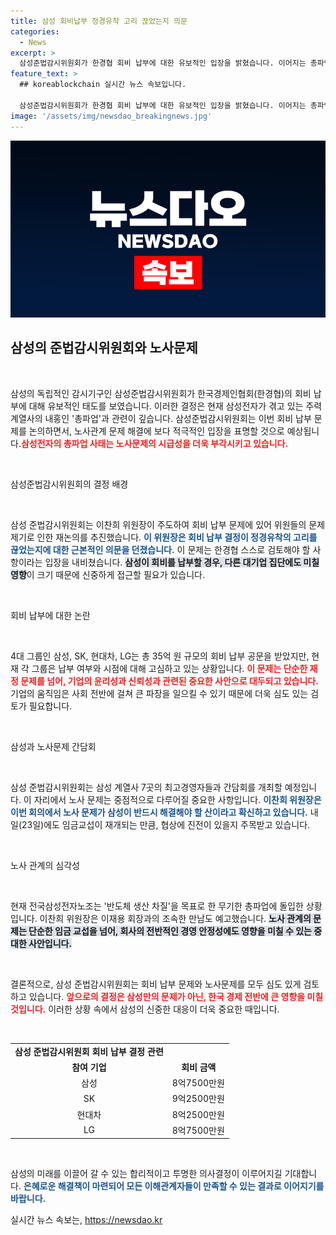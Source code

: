 ```yaml
---
title: 삼성 회비납부 정경유착 고리 끊었는지 의문
categories:
  - News
excerpt: >
  삼성준법감시위원회가 한경협 회비 납부에 대한 유보적인 입장을 밝혔습니다. 이어지는 총파업 속에서 삼성의 노사문제 해결이 시급해 보입니다. 삼성의 앞으로 행보에 귀추가 주목됩니다!
feature_text: >
  ## koreablockchain 실시간 뉴스 속보입니다.

  삼성준법감시위원회가 한경협 회비 납부에 대한 유보적인 입장을 밝혔습니다. 이어지는 총파업 속에서 삼성의 노사문제 해결이 시급해 보입니다. 삼성의 앞으로 행보에 귀추가 주목됩니다!
image: '/assets/img/newsdao_breakingnews.jpg'
---
```


<p><img src="/assets/img/newsdao_breakingnews.jpg" alt="koreablockchain 속보" /></p>

<h2 data-ke-size="size26">삼성의 준법감시위원회와 노사문제</h2>

<p data-ke-size="size16">&nbsp;</p>

<p>삼성의 독립적인 감시기구인 삼성준법감시위원회가 한국경제인협회(한경협)의 회비 납부에 대해 유보적인 태도를 보였습니다. 이러한 결정은 현재 삼성전자가 겪고 있는 주력 계열사의 내홍인 '총파업'과 관련이 깊습니다. 삼성준법감시위원회는 이번 회비 납부 문제를 논의하면서, 노사관계 문제 해결에 보다 적극적인 입장을 표명할 것으로 예상됩니다.<b><span style="color: #ee2323;">삼성전자의 총파업 사태는 노사문제의 시급성을 더욱 부각시키고 있습니다.</span></b></p>

<p data-ke-size="size16">&nbsp;</p>

<p>삼성준법감시위원회의 결정 배경</p>

<p data-ke-size="size16">&nbsp;</p>

<p>삼성 준법감시위원회는 이찬희 위원장이 주도하여 회비 납부 문제에 있어 위원들의 문제 제기로 인한 재논의를 추진했습니다. <b><span style="color: #1a5490;">이 위원장은 회비 납부 결정이 정경유착의 고리를 끊었는지에 대한 근본적인 의문을 던졌습니다.</span></b> 이 문제는 한경협 스스로 검토해야 할 사항이라는 입장을 내비쳤습니다. <b><span style="background-color: #21538527;">삼성이 회비를 납부할 경우, 다른 대기업 집단에도 미칠 영향</span></b>이 크기 때문에 신중하게 접근할 필요가 있습니다.</p>

<p data-ke-size="size16">&nbsp;</p>

<p>회비 납부에 대한 논란</p>

<p data-ke-size="size16">&nbsp;</p>

<p>4대 그룹인 삼성, SK, 현대차, LG는 총 35억 원 규모의 회비 납부 공문을 받았지만, 현재 각 그룹은 납부 여부와 시점에 대해 고심하고 있는 상황입니다. <b><span style="color: #ee2323;">이 문제는 단순한 재정 문제를 넘어, 기업의 윤리성과 신뢰성과 관련된 중요한 사안으로 대두되고 있습니다.</span></b> 기업의 움직임은 사회 전반에 걸쳐 큰 파장을 일으킬 수 있기 때문에 더욱 심도 있는 검토가 필요합니다.</p>

<p data-ke-size="size16">&nbsp;</p>

<p>삼성과 노사문제 간담회</p>

<p data-ke-size="size16">&nbsp;</p>

<p>삼성 준법감시위원회는 삼성 계열사 7곳의 최고경영자들과 간담회를 개최할 예정입니다. 이 자리에서 노사 문제는 중점적으로 다루어질 중요한 사항입니다. <b><span style="color: #1a5490;">이찬희 위원장은 이번 회의에서 노사 문제가 삼성이 반드시 해결해야 할 산이라고 확신하고 있습니다.</span></b> 내일(23일)에도 임금교섭이 재개되는 만큼, 협상에 진전이 있을지 주목받고 있습니다. </p>

<p data-ke-size="size16">&nbsp;</p>

<p>노사 관계의 심각성</p>

<p data-ke-size="size16">&nbsp;</p>

<p>현재 전국삼성전자노조는 '반도체 생산 차질'을 목표로 한 무기한 총파업에 돌입한 상황입니다. 이찬희 위원장은 이재용 회장과의 조속한 만남도 예고했습니다. <b><span style="background-color: #21538527;">노사 관계의 문제는 단순한 임금 교섭을 넘어, 회사의 전반적인 경영 안정성에도 영향을 미칠 수 있는 중대한 사안입니다.</span></b></p>

<p data-ke-size="size16">&nbsp;</p>

<p>결론적으로, 삼성 준법감시위원회는 회비 납부 문제와 노사문제를 모두 심도 있게 검토하고 있습니다. <b><span style="color: #ee2323;">앞으로의 결정은 삼성만의 문제가 아닌, 한국 경제 전반에 큰 영향을 미칠 것입니다.</span></b> 이러한 상황 속에서 삼성의 신중한 대응이 더욱 중요한 때입니다. </p>

<p data-ke-size="size16">&nbsp;</p>

<table style="width: 100%; border: none;">
<tr>
<td style="text-align: center; height: 17px;"><b>삼성 준법감시위원회 회비 납부 결정 관련</b></td>
</tr>
<tr>
<td style="text-align: center; height: 17px;"><b>참여 기업</b></td>
<td style="text-align: center; height: 17px;"><b>회비 금액</b></td>
</tr>
<tr>
<td style="text-align: center; height: 17px;">삼성</td>
<td style="text-align: center; height: 17px;">8억7500만원</td>
</tr>
<tr>
<td style="text-align: center; height: 17px;">SK</td>
<td style="text-align: center; height: 17px;">9억2500만원</td>
</tr>
<tr>
<td style="text-align: center; height: 17px;">현대차</td>
<td style="text-align: center; height: 17px;">8억2500만원</td>
</tr>
<tr>
<td style="text-align: center; height: 17px;">LG</td>
<td style="text-align: center; height: 17px;">8억7500만원</td>
</tr>
</table>

<p data-ke-size="size16">&nbsp;</p>

<p>삼성의 미래를 이끌어 갈 수 있는 합리적이고 투명한 의사결정이 이루어지길 기대합니다. <b><span style="color: #1a5490;">은혜로운 해결책이 마련되어 모든 이해관계자들이 만족할 수 있는 결과로 이어지기를 바랍니다.</span></b></p>
실시간 뉴스 속보는, <a href="https://newsdao.kr" rel="dofollow">https://newsdao.kr</a>


